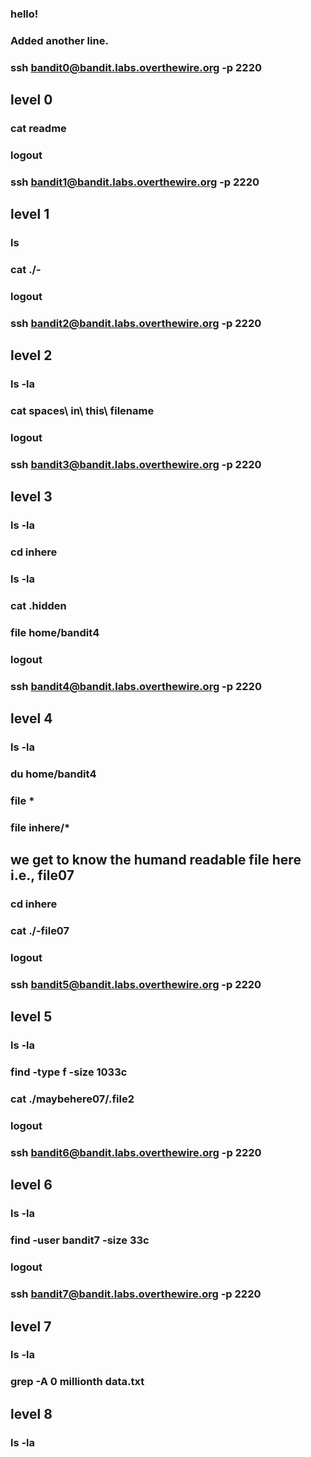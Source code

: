 ### hello! 
### Added another line.

### ssh bandit0@bandit.labs.overthewire.org -p 2220

## level 0 

### cat readme
### logout
### ssh bandit1@bandit.labs.overthewire.org -p 2220

## level 1

### ls
### cat ./-
### logout
### ssh bandit2@bandit.labs.overthewire.org -p 2220

## level 2

### ls -la
### cat spaces\ in\ this\ filename
### logout
### ssh bandit3@bandit.labs.overthewire.org -p 2220

## level 3 

### ls -la
### cd inhere
### ls -la
### cat .hidden
### file home/bandit4
### logout
### ssh bandit4@bandit.labs.overthewire.org -p 2220

## level 4

### ls -la
### du home/bandit4 
### file *
### file inhere/*
## we get to know the humand readable file here i.e., file07
### cd inhere
### cat ./-file07
### logout
### ssh bandit5@bandit.labs.overthewire.org -p 2220

## level 5

### ls -la
### find -type f -size 1033c
### cat ./maybehere07/.file2
### logout
### ssh bandit6@bandit.labs.overthewire.org -p 2220

## level 6 

### ls -la
### find -user bandit7 -size 33c
### logout
### ssh bandit7@bandit.labs.overthewire.org -p 2220

## level 7 

### ls -la
### grep -A 0 millionth data.txt

## level 8

### ls -la
